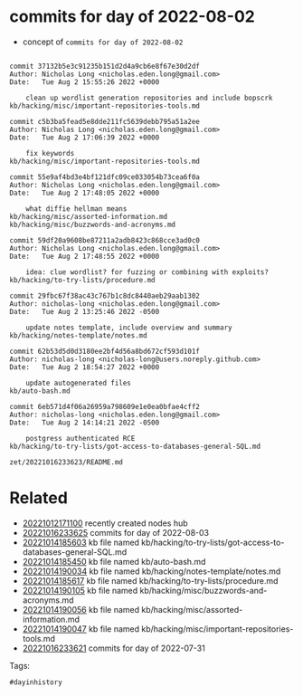 # commits for day of 2022-08-02

- concept of `commits for day of 2022-08-02`

```

commit 37132b5e3c91235b151d2d4a9cb6e8f67e30d2df
Author: Nicholas Long <nicholas.eden.long@gmail.com>
Date:   Tue Aug 2 15:55:26 2022 +0000

    clean up wordlist generation repositories and include bopscrk
kb/hacking/misc/important-repositories-tools.md

commit c5b3ba5fead5e8dde211fc5639debb795a51a2ee
Author: Nicholas Long <nicholas.eden.long@gmail.com>
Date:   Tue Aug 2 17:06:39 2022 +0000

    fix keywords
kb/hacking/misc/important-repositories-tools.md

commit 55e9af4bd3e4bf121dfc09ce033054b73cea6f0a
Author: Nicholas Long <nicholas.eden.long@gmail.com>
Date:   Tue Aug 2 17:48:05 2022 +0000

    what diffie hellman means
kb/hacking/misc/assorted-information.md
kb/hacking/misc/buzzwords-and-acronyms.md

commit 59df20a9608be87211a2adb8423c868cce3ad0c0
Author: Nicholas Long <nicholas.eden.long@gmail.com>
Date:   Tue Aug 2 17:48:55 2022 +0000

    idea: clue wordlist? for fuzzing or combining with exploits?
kb/hacking/to-try-lists/procedure.md

commit 29fbc67f38ac43c767b1c8dc8440aeb29aab1302
Author: nicholas-long <nicholas.eden.long@gmail.com>
Date:   Tue Aug 2 13:25:46 2022 -0500

    update notes template, include overview and summary
kb/hacking/notes-template/notes.md

commit 62b53d5d0d3180ee2bf4d56a8bd672cf593d101f
Author: nicholas-long <nicholas-long@users.noreply.github.com>
Date:   Tue Aug 2 18:54:27 2022 +0000

    update autogenerated files
kb/auto-bash.md

commit 6eb571d4f06a26959a798609e1e0ea0bfae4cff2
Author: nicholas-long <nicholas.eden.long@gmail.com>
Date:   Tue Aug 2 14:14:21 2022 -0500

    postgress authenticated RCE
kb/hacking/to-try-lists/got-access-to-databases-general-SQL.md
```

` zet/20221016233623/README.md `

# Related

- [20221012171100](/zet/20221012171100/README.md) recently created nodes hub
- [20221016233625](/zet/20221016233625/README.md) commits for day of 2022-08-03
- [20221014185603](/zet/20221014185603/README.md) kb file named kb/hacking/to-try-lists/got-access-to-databases-general-SQL.md
- [20221014185450](/zet/20221014185450/README.md) kb file named kb/auto-bash.md
- [20221014190034](/zet/20221014190034/README.md) kb file named kb/hacking/notes-template/notes.md
- [20221014185617](/zet/20221014185617/README.md) kb file named kb/hacking/to-try-lists/procedure.md
- [20221014190105](/zet/20221014190105/README.md) kb file named kb/hacking/misc/buzzwords-and-acronyms.md
- [20221014190056](/zet/20221014190056/README.md) kb file named kb/hacking/misc/assorted-information.md
- [20221014190047](/zet/20221014190047/README.md) kb file named kb/hacking/misc/important-repositories-tools.md
- [20221016233621](/zet/20221016233621/README.md) commits for day of 2022-07-31

Tags:

    #dayinhistory
